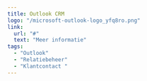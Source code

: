 ```yaml
---
title: Outlook CRM
logo: "/microsoft-outlook-logo_yfq8ro.png"
link:
  url: "#"
  text: "Meer informatie"
tags:
  - "Outlook"
  - "Relatiebeheer"
  - "Klantcontact "
---
```

